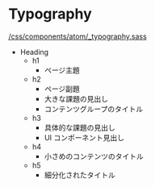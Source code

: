 # Typography

[/css/components/atom/\_typography.sass](../../css/components/atom/_typography.sass)

-   Heading
    -   h1
        -   ページ主題
    -   h2
        -   ページ副題
        -   大きな課題の見出し
        -   コンテンツグループのタイトル
    -   h3
        -   具体的な課題の見出し
        -   UI コンポーネント見出し
    -   h4
        -   小さめのコンテンツのタイトル
    -   h5
        -   細分化されたタイトル
